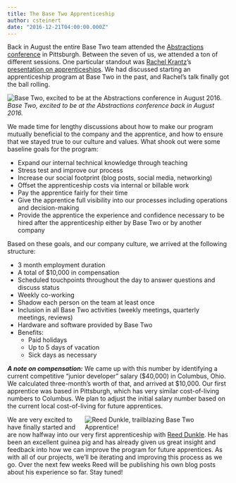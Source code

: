 ```yaml
---
title: The Base Two Apprenticeship
author: csteinert
date: "2016-12-21T04:00:00.000Z"
---
```


Back in August the entire Base Two team attended the
<a href="http://abstractions.io" target="blank">Abstractions conference</a> in
Pittsburgh. Between the seven of us, we attended a ton of different sessions.
One particular standout was [Rachel Krantz](http://rachelkrantz.com/)’s
[presentation on apprenticeships](https://t.co/qRxOizjqoG). We had discussed
starting an apprenticeship program at Base Two in the past, and Rachel’s talk
finally got the ball rolling.

![Base Two, excited to be at the Abstractions conference in August 2016.](https://pbs.twimg.com/media/CqLBrxXWAAAMeJ9.jpg)
_Base Two, excited to be at the Abstractions conference back in August 2016._

We made time for lengthy discussions about how to make our program mutually
beneficial to the company and the apprentice, and how to ensure that we stayed
true to our culture and values. What shook out were some baseline goals for the
program:

* Expand our internal technical knowledge through teaching
* Stress test and improve our process
* Increase our social footprint (blog posts, social media, networking)
* Offset the apprenticeship costs via internal or billable work
* Pay the apprentice fairly for their time
* Give the apprentice full visibility into our processes including operations
  and decision-making
* Provide the apprentice the experience and confidence necessary to be hired
  after the apprenticeship either by Base Two or by another company

Based on these goals, and our company culture, we arrived at the following
structure:

* 3 month employment duration
* A total of $10,000 in compensation
* Scheduled touchpoints throughout the day to answer questions and discuss
  status
* Weekly co-working
* Shadow each person on the team at least once
* Inclusion in all Base Two activities (weekly meetings, quarterly meetings,
  reviews)
* Hardware and software provided by Base Two
* Benefits:
  * Paid holidays
  * Up to 5 days of vacation
  * Sick days as necessary

_**A note on compensation:**_ We came up with this number by identifying a
current competitive “junior developer” salary ($40,000) in Columbus, Ohio. We
calculated three-month’s worth of that, and arrived at $10,000. Our first
apprentice was based in Pittsburgh, which has very similar cost-of-living
numbers to Columbus. We plan to adjust the initial salary number based on the
current local cost-of-living for future apprentices.

<img src="http://base2.io/assets/img/rdunkle.jpg" style="float: right; margin-right: 2em; max-width: 300px;" title="Reed Dunkle, trailblazing Base Two Apprentice!" />

We are very excited to have finally started and are now halfway into our very
first apprenticeship with [Reed Dunkle](https://github.com/reeddunkle). He has
been an excellent guinea pig and has already given us great insight and feedback
into how we can improve the program for future apprentices. As with all of our
projects, we’ll be iterating and improving this process as we go. Over the next
few weeks Reed will be publishing his own blog posts about his experience so
far. Stay tuned!

